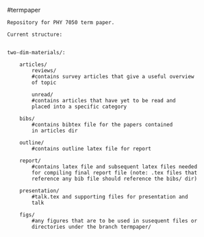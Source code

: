 #termpaper

	
	Repository for PHY 7050 term paper.

	Current structure:


	two-dim-materials/:

  		articles/
			reviews/
			#contains survey articles that give a useful overview 
			of topic

			unread/
			#contains articles that have yet to be read and 
			placed into a specific category

		bibs/
			#contains bibtex file for the papers contained 
			in articles dir
	
		outline/
			#contains outline latex file for report

		report/
			#contains latex file and subsequent latex files needed 
			for compiling final report file (note: .tex files that 
			reference any bib file should reference the bibs/ dir)

		presentation/
			#talk.tex and supporting files for presentation and 
			talk 

		figs/
			#any figures that are to be used in susequent files or
			directories under the branch termpaper/
